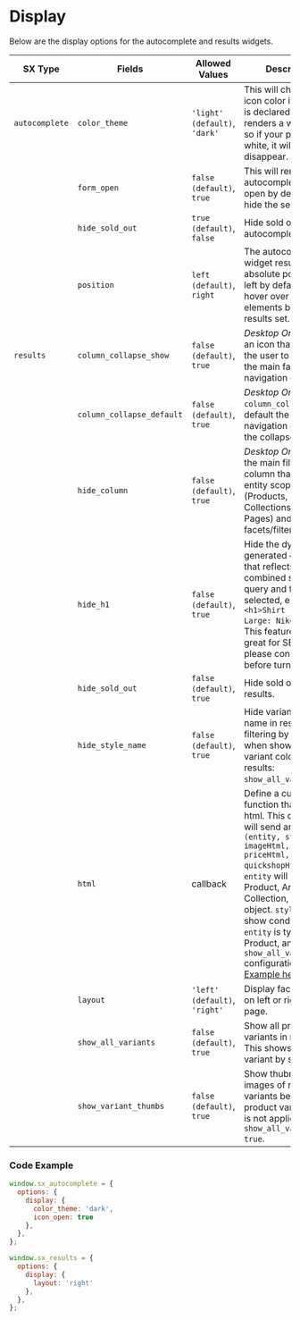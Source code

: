 # Display

Below are the display options for the autocomplete and results widgets.

| SX Type | Fields | Allowed Values | Description |
| -- | -- | -- | -- |
| `autocomplete` | `color_theme` | `'light' (default)`, `'dark'` | This will change the icon color if `icon_open` is declared. `dark` renders a white icon, so if your page is white, it will disappear. |
| | `form_open` | `false (default)`, `true` | This will render the autocomplete form open by default, and hide the search icon. |
| | `hide_sold_out` | `true (default)`, `false` | Hide sold out items in autocomplete results. |
| | `position` | `left (default)`, `right` | The autocomplete widget results are absolute positioned left by default to hover over any elements below the results set. |
| `results` | `column_collapse_show` | `false (default)`, `true` | _Desktop Only_ - Show an icon that allows the user to collapse the main facet and navigation column. |
| | `column_collapse_default` | `false (default)`, `true` | _Desktop Only_ - If `column_collapse_show`, default the facet and navigation column to the collapsed state. |
| | `hide_column` | `false (default)`, `true` | _Desktop Only_ - Hide the main filtering column that contains entity scopes (Products, Collections, Articles, Pages) and all facets/filters. |
| | `hide_h1` | `false (default)`, `true` | Hide the dynamically generated `<h2>` tag that reflects the combined search query and facets selected, e.g. `<h1>Shirt : Green : Large: Nike</h1>`. This feature is really great for SEO, so please consider that before turning it off. |
| | `hide_sold_out` | `false (default)`, `true` | Hide sold out items in results. |
| | `hide_style_name` | `false (default)`, `true` | Hide variant style name in results when filtering by color, or when showing all variant colors in results: `show_all_variants`. |
| | `html` | callback | Define a custom function that returns html. This callback will send arguments `(entity, style, imageHtml, priceHtml, quickshopHtml)`. `entity` will be the Product, Article, Collection, or Page object. `style` will show conditionally if `entity` is type Product, and using `show_all_variants` configuration. [Example here >](custom-html.md) |
| | `layout` | `'left' (default)`, `'right'` | Display facets column on left or right of the page. |
| | `show_all_variants` | `false (default)`, `true` | Show all product variants in results. This shows a single variant by style. |
| | `show_variant_thumbs` | `false (default)`, `true` | Show thubmnail images of remaining variants below main product variant. This is not applicable if `show_all_variants: true`. |

### Code Example

```javascript
window.sx_autocomplete = {
  options: {
    display: {
      color_theme: 'dark',
      icon_open: true
    },
  },
};

window.sx_results = {
  options: {
    display: {
      layout: 'right'
    },
  },
};
```
